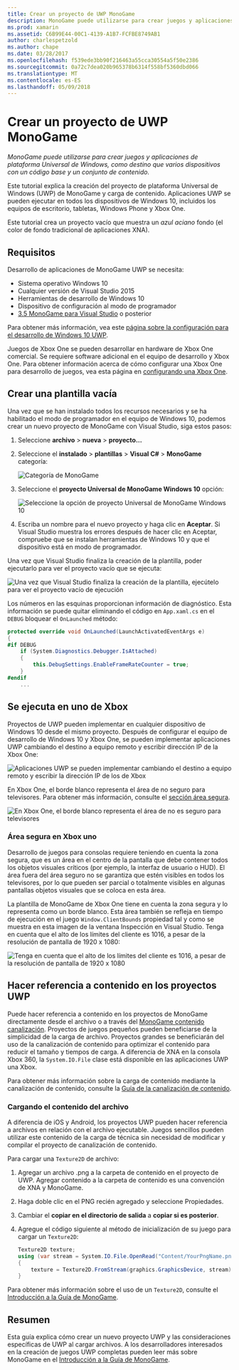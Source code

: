 ```yaml
---
title: Crear un proyecto de UWP MonoGame
description: MonoGame puede utilizarse para crear juegos y aplicaciones de plataforma Universal de Windows, como destino que varios dispositivos con un código base y un conjunto de contenido.
ms.prod: xamarin
ms.assetid: C6B99E44-00C1-4139-A1B7-FCFBE8749AB1
author: charlespetzold
ms.author: chape
ms.date: 03/28/2017
ms.openlocfilehash: f539ede3bb90f216463a55cca30554a5f50e2386
ms.sourcegitcommit: 0a72c7dea020b965378b6314f558bf5360dbd066
ms.translationtype: MT
ms.contentlocale: es-ES
ms.lasthandoff: 05/09/2018
---
```

# <a name="creating-a-monogame-uwp-project"></a>Crear un proyecto de UWP MonoGame

_MonoGame puede utilizarse para crear juegos y aplicaciones de plataforma Universal de Windows, como destino que varios dispositivos con un código base y un conjunto de contenido._

Este tutorial explica la creación del proyecto de plataforma Universal de Windows (UWP) de MonoGame y carga de contenido. Aplicaciones UWP se pueden ejecutar en todos los dispositivos de Windows 10, incluidos los equipos de escritorio, tabletas, Windows Phone y Xbox One.

Este tutorial crea un proyecto vacío que muestra un *azul aciano* fondo (el color de fondo tradicional de aplicaciones XNA).

## <a name="requirements"></a>Requisitos

Desarrollo de aplicaciones de MonoGame UWP se necesita:

- Sistema operativo Windows 10
- Cualquier versión de Visual Studio 2015
- Herramientas de desarrollo de Windows 10
- Dispositivo de configuración al modo de programador
- [3.5 MonoGame para Visual Studio](http://www.monogame.net/2016/03/17/monogame-3-5/) o posterior

Para obtener más información, vea este [página sobre la configuración para el desarrollo de Windows 10 UWP](https://msdn.microsoft.com/windows/uwp/get-started/get-set-up).

Juegos de Xbox One se pueden desarrollar en hardware de Xbox One comercial. Se requiere software adicional en el equipo de desarrollo y Xbox One. Para obtener información acerca de cómo configurar una Xbox One para desarrollo de juegos, vea esta página en [configurando una Xbox One](https://msdn.microsoft.com/windows/uwp/xbox-apps/index).

## <a name="creating-an-empty-template"></a>Crear una plantilla vacía

Una vez que se han instalado todos los recursos necesarios y se ha habilitado el modo de programador en el equipo de Windows 10, podemos crear un nuevo proyecto de MonoGame con Visual Studio, siga estos pasos:

1. Seleccione **archivo** > **nueva** > **proyecto...**
1. Seleccione el **instalado** > **plantillas** > **Visual C#** > **MonoGame** categoría: 

    ![](uwp-images/image1.png "Categoría de MonoGame")

1. Seleccione el **proyecto Universal de MonoGame Windows 10** opción: 

    ![](uwp-images/image2.png "Seleccione la opción de proyecto Universal de MonoGame Windows 10")

1. Escriba un nombre para el nuevo proyecto y haga clic en **Aceptar**.
Si Visual Studio muestra los errores después de hacer clic en Aceptar, compruebe que se instalan herramientas de Windows 10 y que el dispositivo está en modo de programador.

Una vez que Visual Studio finaliza la creación de la plantilla, poder ejecutarlo para ver el proyecto vacío que se ejecuta:

![](uwp-images/image3.png "Una vez que Visual Studio finaliza la creación de la plantilla, ejecútelo para ver el proyecto vacío de ejecución")

Los números en las esquinas proporcionan información de diagnóstico. Esta información se puede quitar eliminando el código en `App.xaml.cs` en el `DEBUG` bloquear el `OnLaunched` método:


```csharp
protected override void OnLaunched(LaunchActivatedEventArgs e)
{
#if DEBUG
    if (System.Diagnostics.Debugger.IsAttached)
    {
        this.DebugSettings.EnableFrameRateCounter = true;
    }
#endif
    ...
```

## <a name="running-on-xbox-one"></a>Se ejecuta en uno de Xbox

Proyectos de UWP pueden implementar en cualquier dispositivo de Windows 10 desde el mismo proyecto. Después de configurar el equipo de desarrollo de Windows 10 y Xbox One, se pueden implementar aplicaciones UWP cambiando el destino a equipo remoto y escribir dirección IP de la Xbox One:

![](uwp-images/remote.png "Aplicaciones UWP se pueden implementar cambiando el destino a equipo remoto y escribir la dirección IP de los de Xbox")

En Xbox One, el borde blanco representa el área de no seguro para televisores. Para obtener más información, consulte el [sección área segura](#Safe_Area_on_Xbox_One).

![](uwp-images/safearea.png "En Xbox One, el borde blanco representa el área de no es seguro para televisores")

### <a name="safe-area-on-xbox-one"></a>Área segura en Xbox uno

Desarrollo de juegos para consolas requiere teniendo en cuenta la zona segura, que es un área en el centro de la pantalla que debe contener todos los objetos visuales críticos (por ejemplo, la interfaz de usuario o HUD). El área fuera del área seguro no se garantiza que estén visibles en todos los televisores, por lo que pueden ser parcial o totalmente visibles en algunas pantallas objetos visuales que se coloca en esta área.

La plantilla de MonoGame de Xbox One tiene en cuenta la zona segura y lo representa como un borde blanco. Esta área también se refleja en tiempo de ejecución en el juego `Window.ClientBounds` propiedad tal y como se muestra en esta imagen de la ventana Inspección en Visual Studio. Tenga en cuenta que el alto de los límites del cliente es 1016, a pesar de la resolución de pantalla de 1920 x 1080:

![](uwp-images/clientbounds.png "Tenga en cuenta que el alto de los límites del cliente es 1016, a pesar de la resolución de pantalla de 1920 x 1080")

## <a name="referencing-content-in-uwp-projects"></a>Hacer referencia a contenido en los proyectos UWP

Puede hacer referencia a contenido en los proyectos de MonoGame directamente desde el archivo o a través del [MonoGame contenido canalización](~/graphics-games/cocossharp/content-pipeline/index.md). Proyectos de juegos pequeños pueden beneficiarse de la simplicidad de la carga de archivo. Proyectos grandes se beneficiarán del uso de la canalización de contenido para optimizar el contenido para reducir el tamaño y tiempos de carga. A diferencia de XNA en la consola Xbox 360, la `System.IO.File` clase está disponible en las aplicaciones UWP una Xbox.

Para obtener más información sobre la carga de contenido mediante la canalización de contenido, consulte la [Guía de la canalización de contenido](~/graphics-games/cocossharp/content-pipeline/index.md). 

### <a name="loading-content-from-file"></a>Cargando el contenido del archivo

A diferencia de iOS y Android, los proyectos UWP pueden hacer referencia a archivos en relación con el archivo ejecutable. Juegos sencillos pueden utilizar este contenido de la carga de técnica sin necesidad de modificar y compilar el proyecto de canalización de contenido.

Para cargar una `Texture2D` de archivo:

1. Agregar un archivo .png a la carpeta de contenido en el proyecto de UWP. Agregar contenido a la carpeta de contenido es una convención de XNA y MonoGame.
1. Haga doble clic en el PNG recién agregado y seleccione Propiedades.
1. Cambiar el **copiar en el directorio de salida** a **copiar si es posterior**.
1. Agregue el código siguiente al método de inicialización de su juego para cargar un `Texture2D`:

    ```csharp
    Texture2D texture;
    using (var stream = System.IO.File.OpenRead("Content/YourPngName.png"))
    {
        texture = Texture2D.FromStream(graphics.GraphicsDevice, stream);
    }
    ```

Para obtener más información sobre el uso de un `Texture2D`, consulte el [Introducción a la Guía de MonoGame](~/graphics-games/monogame/introduction/index.md).

## <a name="summary"></a>Resumen

Esta guía explica cómo crear un nuevo proyecto UWP y las consideraciones específicas de UWP al cargar archivos. A los desarrolladores interesados en la creación de juegos UWP completas pueden leer más sobre MonoGame en el [Introducción a la Guía de MonoGame](~/graphics-games/monogame/introduction/index.md).
